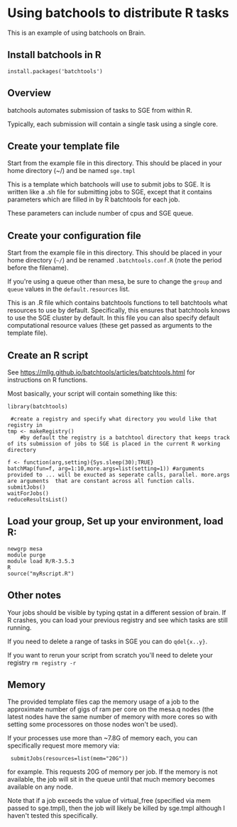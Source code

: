 # Using batchools to distribute R tasks 

This is an example of using batchools on Brain.

## Install batchools in R

    install.packages('batchtools')
    
## Overview
batchools automates submission of tasks to SGE from within R.  

Typically, each submission will contain a single task using a single core.

## Create your template file

Start from the example file in this directory. This should be placed in your home directory (~/) and be named `sge.tmpl`
   
This is a template which batchools will use to submit jobs to SGE. It is written like a .sh file for submitting jobs to SGE, except that it contains parameters which are filled in by R batchtools for each job. 

These parameters can include number of cpus and SGE queue. 

## Create your configuration file

Start from the example file in this directory. This should be placed in your home directory (`~/`) and be renamed `.batchtools.conf.R` (note the period before the filename).

If you're using a queue other than mesa, be sure to change the `group` and `queue` values in the `default.resources` list.

This is an .R file which contains batchtools functions to tell batchtools what resources to use by default. 
Specifically, this ensures that batchtools knows to use the SGE cluster by default. In this file you can also specify default computational resource values (these get passed as arguments to the template file). 


## Create an R script
See https://mllg.github.io/batchtools/articles/batchtools.html for instructions on R functions. 

Most basically, your script will contain something like this:

    library(batchtools)
     
     #create a registry and specify what directory you would like that registry in
    tmp <- makeRegistry()
        #by default the registry is a batchtool directory that keeps track of its submission of jobs to SGE is placed in the current R working directory
    
    f <- function(arg,setting){Sys.sleep(30);TRUE}
    batchMap(fun=f, arg=1:10,more.args=list(setting=1)) #arguments provided to ... will be exucted as seperate calls, parallel. more.args are arguments  that are constant across all function calls.
    submitJobs()
    waitForJobs()
    reduceResultsList()
    
    


## Load your group, Set up your environment, load R:
    
    newgrp mesa
    module purge
    module load R/R-3.5.3 
    R
    source("myRscript.R")
    

## Other notes
Your jobs should be visible by typing qstat in a different session of brain. If R crashes, you can load your previous registry and see which tasks are still running.

If you need to delete a range of tasks in SGE you can do `qdel{x..y}`.

If you want to rerun your script from scratch you'll need to delete your registry
`rm registry -r`


## Memory

The provided template files cap the memory usage of a job to the approximate number of gigs of ram per core on the mesa.q nodes (the latest nodes have the same number of memory with more cores so with setting some processores on those nodes won't be used).

If your processes use more than ~7.8G of memory each, you can specifically request more memory via:
     
     submitJobs(resources=list(mem="20G"))

for example. This requests 20G of memory per job. If the memory is not available, the job will sit in the queue until that much memory becomes available on any node.

Note that if a job exceeds the value of virtual_free (specified via mem passed to sge.tmpl), then the job will likely be killed by sge.tmpl although I haven't tested this specifically. 

     

